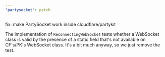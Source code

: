 ```yaml
---
"partysocket": patch
---
```


fix: make PartySocket work inside cloudflare/partykit

The implementation of `ReconnectingWebSocket` tests whether a WebSocket class is valid by the presence of a static field that's not available on CF's/PK's WebSocket class. It's a bit much anyway, so we just remove the test.
